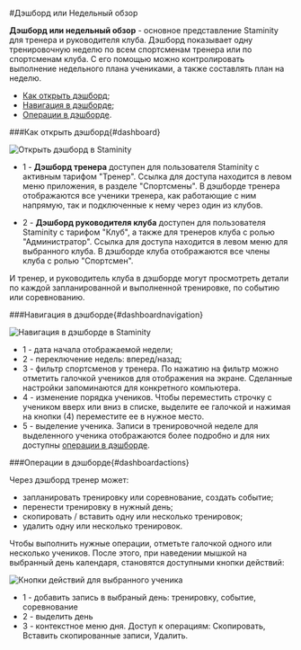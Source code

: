 #Дэшборд или Недельный обзор 

**Дэшборд или недельный обзор** - основное представление Staminity для тренера и руководителя клуба.
Дэшборд показывает одну тренировочную неделю по всем спортсменам тренера или по спортсменам клуба. С его помощью можно контролировать выполнение недельного плана учениками, а также составлять план на неделю.

* [Как открыть дэшборд](#dashboard);
* [Навигация в дэшборде](#dashboardnavigation);
* [Операции в дэшборде](#dashboardactions).

###Как открыть дэшборд{#dashboard}

![Открыть дэшборд в Staminity](https://content.staminity.com/assets/images/_new/dashboard/dashboard-menu.png)

* 1 - **Дэшборд тренера** доступен для пользователя Staminity с активным тарифом "Тренер". Ссылка для доступа находится в левом меню приложения, в разделе "Спортсмены".
В дэшборде тренера отображаются все ученики тренера, как работающие с ним напрямую, так и подключенные к нему через один из клубов.

* 2 - **Дэшборд руководителя клуба** доступен для пользователя Staminity с тарифом "Клуб", а также для тренеров клуба с ролью "Администратор". Ссылка для доступа находится в левом меню для выбранного клуба. 
В дэшборде клуба отображаются все члены клуба с ролью "Спортсмен".

И тренер, и руководитель клуба в дэшборде могут просмотреть детали по каждой запланированной и выполненной тренировке, по событию или соревнованию.

###Навигация в дэшборде{#dashboardnavigation}

![Навигация в дэшборде в Staminity](https://content.staminity.com/assets/images/_new/dashboard/dashboard-navigation.png)

* 1 - дата начала отображаемой недели;
* 2 - переключение недель: вперед/назад;
* 3 - фильтр спортсменов у тренера. По нажатию на фильтр можно отметить галочкой учеников для отображения на экране. Сделанные настройки запоминаются для конкретного компьютера.
* 4 - изменение порядка учеников. Чтобы переместить строчку с учеником вверх или вниз в списке, выделите ее галочкой и нажимая на кнопки (4) переместите ее в нужное место.
* 5 - выделение ученика. Записи в тренировочной неделе для выделенного ученика отображаются более подробно и для них доступны [операции в дэшборде](#dashboardactions).

###Операции в дэшборде{#dashboardactions}

Через дэшборд тренер может:
* запланировать тренировку или соревнование, создать событие;
* перенести тренировку в нужный день;
* скопировать / вставить одну или несколько тренировок;
* удалить одну или несколько тренировок.

Чтобы выполнить нужные операции, отметьте галочкой одного или несколько учеников. После этого, при наведении мышкой на выбранный день календаря, становятся доступными кнопки действий:

![Кнопки действий для выбранного ученика](https://content.staminity.com/assets/images/_new/dashboard/dashboard-buttons-2.png)

* 1 - добавить запись в выбраный день: тренировку, событие, соревнование
* 2 - выделить день
* 3 - контекстное меню дня. Доступ к операциям: Скопировать, Вставить скопированные записи, Удалить.
